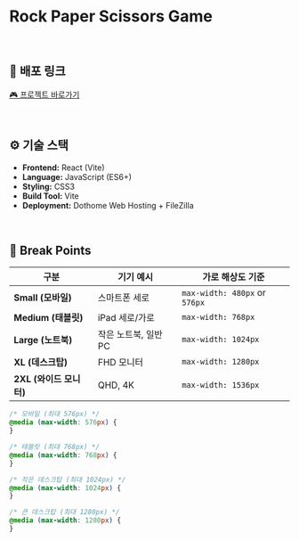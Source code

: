 # Rock Paper Scissors Game

<br>

## 🚀 배포 링크

[🎮 프로젝트 바로가기](https://pingandthepong.dothome.co.kr/rockPaperScissors/)

<br>

## ⚙️ 기술 스택

- **Frontend:** React (Vite)
- **Language:** JavaScript (ES6+)
- **Styling:** CSS3
- **Build Tool:** Vite
- **Deployment:** Dothome Web Hosting + FileZilla

<br>

## 📱 Break Points

| 구분                    | 기기 예시            | 가로 해상도 기준              |
| ----------------------- | -------------------- | ----------------------------- |
| **Small (모바일)**      | 스마트폰 세로        | `max-width: 480px` or `576px` |
| **Medium (태블릿)**     | iPad 세로/가로       | `max-width: 768px`            |
| **Large (노트북)**      | 작은 노트북, 일반 PC | `max-width: 1024px`           |
| **XL (데스크탑)**       | FHD 모니터           | `max-width: 1280px`           |
| **2XL (와이드 모니터)** | QHD, 4K              | `max-width: 1536px`           |

```css
/* 모바일 (최대 576px) */
@media (max-width: 576px) {
}

/* 태블릿 (최대 768px) */
@media (max-width: 768px) {
}

/* 작은 데스크탑 (최대 1024px) */
@media (max-width: 1024px) {
}

/* 큰 데스크탑 (최대 1280px) */
@media (max-width: 1280px) {
}
```

